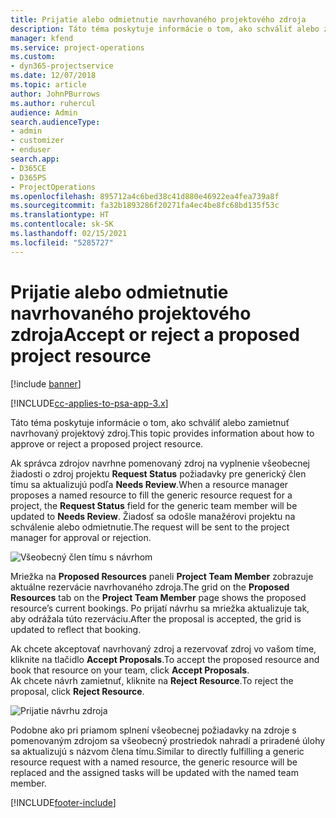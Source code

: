 ```yaml
---
title: Prijatie alebo odmietnutie navrhovaného projektového zdroja
description: Táto téma poskytuje informácie o tom, ako schváliť alebo zamietnuť navrhovaný projektový zdroj.
manager: kfend
ms.service: project-operations
ms.custom:
- dyn365-projectservice
ms.date: 12/07/2018
ms.topic: article
author: JohnPBurrows
ms.author: ruhercul
audience: Admin
search.audienceType:
- admin
- customizer
- enduser
search.app:
- D365CE
- D365PS
- ProjectOperations
ms.openlocfilehash: 895712a4c6bed38c41d880e46922ea4fea739a8f
ms.sourcegitcommit: fa32b1893286f20271fa4ec4be8fc68bd135f53c
ms.translationtype: HT
ms.contentlocale: sk-SK
ms.lasthandoff: 02/15/2021
ms.locfileid: "5285727"
---
```

# <a name="accept-or-reject-a-proposed-project-resource"></a><span data-ttu-id="92eb7-103">Prijatie alebo odmietnutie navrhovaného projektového zdroja</span><span class="sxs-lookup"><span data-stu-id="92eb7-103">Accept or reject a proposed project resource</span></span>

[!include [banner](../includes/psa-now-project-operations.md)]

[!INCLUDE[cc-applies-to-psa-app-3.x](../includes/cc-applies-to-psa-app-3x.md)]

<span data-ttu-id="92eb7-104">Táto téma poskytuje informácie o tom, ako schváliť alebo zamietnuť navrhovaný projektový zdroj.</span><span class="sxs-lookup"><span data-stu-id="92eb7-104">This topic provides information about how to approve or reject a proposed project resource.</span></span>

<span data-ttu-id="92eb7-105">Ak správca zdrojov navrhne pomenovaný zdroj na vyplnenie všeobecnej žiadosti o zdroj projektu **Request Status** požiadavky pre generický člen tímu sa aktualizujú podľa **Needs Review**.</span><span class="sxs-lookup"><span data-stu-id="92eb7-105">When a resource manager proposes a named resource to fill the generic resource request for a project, the **Request Status** field for the generic team member will be updated to **Needs Review**.</span></span> <span data-ttu-id="92eb7-106">Žiadosť sa odošle manažérovi projektu na schválenie alebo odmietnutie.</span><span class="sxs-lookup"><span data-stu-id="92eb7-106">The request will be sent to the project manager for approval or rejection.</span></span>

![Všeobecný člen tímu s návrhom](media/RM-how-to-19.png)

<span data-ttu-id="92eb7-108">Mriežka na **Proposed Resources** paneli **Project Team Member** zobrazuje aktuálne rezervácie navrhovaného zdroja.</span><span class="sxs-lookup"><span data-stu-id="92eb7-108">The grid on the **Proposed Resources** tab on the **Project Team Member** page shows the proposed resource’s current bookings.</span></span> <span data-ttu-id="92eb7-109">Po prijatí návrhu sa mriežka aktualizuje tak, aby odrážala túto rezerváciu.</span><span class="sxs-lookup"><span data-stu-id="92eb7-109">After the proposal is accepted, the grid is updated to reflect that booking.</span></span> 

<span data-ttu-id="92eb7-110">Ak chcete akceptovať navrhovaný zdroj a rezervovať zdroj vo vašom tíme, kliknite na tlačidlo **Accept Proposals**.</span><span class="sxs-lookup"><span data-stu-id="92eb7-110">To accept the proposed resource and book that resource on your team, click **Accept Proposals**.</span></span>  
<span data-ttu-id="92eb7-111">Ak chcete návrh zamietnuť, kliknite na **Reject Resource**.</span><span class="sxs-lookup"><span data-stu-id="92eb7-111">To reject the proposal, click **Reject Resource**.</span></span>

![Prijatie návrhu zdroja](media/RM-how-to-20.png) 

<span data-ttu-id="92eb7-113">Podobne ako pri priamom splnení všeobecnej požiadavky na zdroje s pomenovaným zdrojom sa všeobecný prostriedok nahradí a priradené úlohy sa aktualizujú s názvom člena tímu.</span><span class="sxs-lookup"><span data-stu-id="92eb7-113">Similar to directly fulfilling a generic resource request with a named resource, the generic resource will be replaced and the assigned tasks will be updated with the named team member.</span></span>


[!INCLUDE[footer-include](../includes/footer-banner.md)]